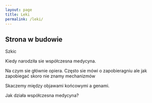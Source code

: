 ```yaml
---
layout: page
title: Leki
permalink: /leki/
---
```


## Strona w budowie

Szkic

Kiedy narodziła sie współczesna medycyna.

Na czym sie głównie opiera. Często sie mówi o zapobieragniu ale jak zapobiegać skoro nie znamy mechanizmów

Skaczemy między objawami końcowymi a genami.

Jak działa współczesna medycyna?
